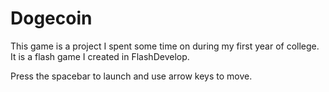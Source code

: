 Dogecoin
========

This game is a project I spent some time on during my first year of college. It is a flash game I created in FlashDevelop.

Press the spacebar to launch and use arrow keys to move.
